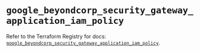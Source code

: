 # `google_beyondcorp_security_gateway_application_iam_policy`

Refer to the Terraform Registry for docs: [`google_beyondcorp_security_gateway_application_iam_policy`](https://registry.terraform.io/providers/hashicorp/google/6.50.0/docs/resources/beyondcorp_security_gateway_application_iam_policy).
